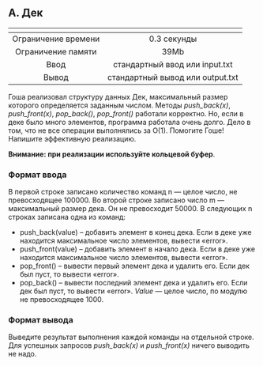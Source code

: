 ## A. Дек

| <!-- -->      | <!-- -->        |
|:-------------:|:---------------:|
| Ограничение времени	| 0.3 секунды |
|Ограничение памяти	| 39Mb     |
|Ввод |	стандартный ввод или input.txt|
|Вывод | стандартный вывод или output.txt|

Гоша реализовал структуру данных Дек, максимальный размер которого определяется заданным числом. Методы *push_back(x)*, *push_front(x)*, *pop_back()*, *pop_front()* работали корректно. Но, если в деке было много элементов, программа работала очень долго. Дело в том, что не все операции выполнялись за O(1). Помогите Гоше! Напишите эффективную реализацию.

**Внимание: при реализации используйте кольцевой буфер**.

### Формат ввода
В первой строке записано количество команд n — целое число, не превосходящее 100000. Во второй строке записано число m — максимальный размер дека. Он не превосходит 50000. В следующих n строках записана одна из команд:

- push_back(value) – добавить элемент в конец дека. Если в деке уже находится максимальное число элементов, вывести «error».
- push_front(value) – добавить элемент в начало дека. Если в деке уже находится максимальное число элементов, вывести «error».
- pop_front() – вывести первый элемент дека и удалить его. Если дек был пуст, то вывести «error».
- pop_back() – вывести последний элемент дека и удалить его. Если дек был пуст, то вывести «error».
*Value* — целое число, по модулю не превосходящее 1000.
### Формат вывода
Выведите результат выполнения каждой команды на отдельной строке. Для успешных запросов *push_back(x)* и *push_front(x)* ничего выводить не надо.